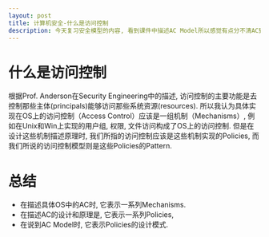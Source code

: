```yaml
---
layout: post
title: 计算机安全-什么是访问控制
description: 今天复习安全模型的内容, 看到课件中描述AC Model所以感觉有点分不清AC到底是指一组Policies还是一个抽象的Model
---
```


# 什么是访问控制

根据Prof. Anderson在Security Engineering中的描述, 访问控制的主要功能是去控制那些主体(principals)能够访问那些系统资源(resources). 所以我认为具体实现在OS上的访问控制（Access Control）应该是一组机制（Mechanisms）, 例如在Unix和Win上实现的用户组, 权限, 文件访问构成了OS上的访问控制. 但是在设计这些机制描述原理时, 我们所指的访问控制应该是这些机制实现的Policies, 而我们所说的访问控制模型则是这些Policies的Pattern.

# 总结

* 在描述具体OS中的AC时, 它表示一系列Mechanisms. 
* 在描述AC的设计和原理是, 它表示一系列Policies, 
* 在说到AC Model时, 它表示Policies的设计模式. 

